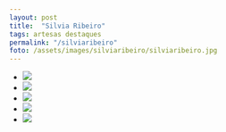```yaml
---
layout: post
title:  "Silvia Ribeiro"
tags: artesas destaques
permalink: "/silviaribeiro"
foto: /assets/images/silviaribeiro/silviaribeiro.jpg  
---
```



<div class="mostruario">
  <ul>
    <li><img src="{{ site.url }}/assets/images/silviaribeiro/silviaribeiro1.jpg" /></li>
    <li><img src="{{ site.url }}/assets/images/silviaribeiro/silviaribeiro2.jpg" /></li>
    <li><img src="{{ site.url }}/assets/images/silviaribeiro/silviaribeiro3.jpg" /></li>
    <li><img src="{{ site.url }}/assets/images/silviaribeiro/silviaribeiro4.jpg" /></li>
    <li><img src="{{ site.url }}/assets/images/silviaribeiro/silviaribeiro5.jpg" /></li>
  </ul>
</div>
